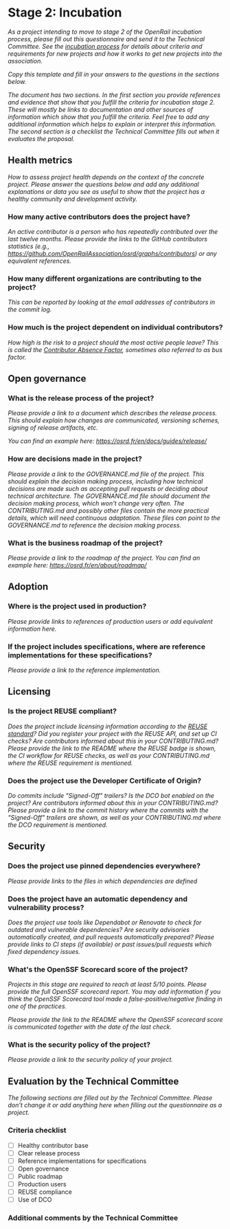 # Stage 2: Incubation

*As a project intending to move to stage 2 of the OpenRail incubation process, please fill out this questionnaire and send it to the Technical Committee. See the [incubation process](../../incubation-process.md) for details about criteria and requirements for new projects and how it works to get new projects into the association.*

*Copy this template and fill in your answers to the questions in the sections below.*

*The document has two sections. In the first section you provide references and evidence that show that you fulfill the criteria for incubation stage 2. These will mostly be links to documentation and other sources of information which show that you fulfill the criteria. Feel free to add any additional information which helps to explain or interpret this information. The second section is a checklist the Technical Committee fills out when it evaluates the proposal.*

## Health metrics

*How to assess project health depends on the context of the concrete project. Please answer the questions below and add any additional explanations or data you see as useful to show that the project has a healthy community and development activity.*

### How many active contributors does the project have?

*An active contributor is a person who has repeatedly contributed over the last twelve months. Please provide the links to the GitHub contributors statistics (e.g., https://github.com/OpenRailAssociation/osrd/graphs/contributors) or any equivalent references.*

### How many different organizations are contributing to the project?

*This can be reported by looking at the email addresses of contributors in the commit log.*

### How much is the project dependent on individual contributors?

*How high is the risk to a project should the most active people leave? This is called the [Contributor Absence Factor](https://chaoss.community/kb/metric-contributor-absence-factor/), sometimes also referred to as bus factor.*


## Open governance

### What is the release process of the project?

*Please provide a link to a document which describes the release process. This should explain how changes are communicated, versioning schemes, signing of release artifacts, etc.*

*You can find an example here: https://osrd.fr/en/docs/guides/release/*

### How are decisions made in the project?

*Please provide a link to the GOVERNANCE.md file of the project. This should explain the decision making process, including how technical decisions are made such as accepting pull requests or deciding about technical architecture. The GOVERNANCE.md file should document the decision making process, which won't change very often. The CONTRIBUTING.md and possibly other files contain the more practical details, which will need continuous adaptation. These files can point to the GOVERNANCE.md to reference the decision making process.*

### What is the business roadmap of the project?

*Please provide a link to the roadmap of the project.*
*You can find an example here: https://osrd.fr/en/about/roadmap/*


## Adoption

### Where is the project used in production?

*Please provide links to references of production users or add equivalent information here.*

### If the project includes specifications, where are reference implementations for these specifications?

*Please provide a link to the reference implementation.*


## Licensing

### Is the project REUSE compliant?

*Does the project include licensing information according to the [REUSE standard](https://reuse.software)? Did you register your project with the REUSE API, and set up CI checks? Are contributors informed about this in your CONTRIBUTING.md? Please provide the link to the README where the REUSE badge is shown, the CI workflow for REUSE checks, as well as your CONTRIBUTING.md where the REUSE requirement is mentioned.*

### Does the project use the Developer Certificate of Origin?

*Do commits include "Signed-Off" trailers? Is the DCO bot enabled on the project? Are contributors informed about this in your CONTRIBUTING.md? Please provide a link to the commit history where the commits with the "Signed-Off" trailers are shown, as well as your CONTRIBUTING.md where the DCO requirement is mentioned.*


## Security

### Does the project use pinned dependencies everywhere?

*Please provide links to the files in which dependencies are defined*


### Does the project have an automatic dependency and vulnerability process?

*Does the project use tools like Dependabot or Renovate to check for outdated and vulnerable dependencies? Are security advisories automatically created, and pull requests automatically prepared? Please provide links to CI steps (if available) or past issues/pull requests which fixed dependency issues.*

### What's the OpenSSF Scorecard score of the project?

*Projects in this stage are required to reach at least 5/10 points. Please provide the full OpenSSF scorecard report. You may add information if you think the OpenSSF Scorecard tool made a false-positive/negative finding in one of the practices.*

*Please provide the link to the README where the OpenSSF scorecard score is communicated together with the date of the last check.*

### What is the security policy of the project?

*Please provide a link to the security policy of your project.*

## Evaluation by the Technical Committee

*The following sections are filled out by the Technical Committee. Please don't change it or add anything here when filling out the questionnaire as a project.*

### Criteria checklist

* [ ] Healthy contributor base
* [ ] Clear release process
* [ ] Reference implementations for specifications
* [ ] Open governance
* [ ] Public roadmap
* [ ] Production users
* [ ] REUSE compliance
* [ ] Use of DCO

### Additional comments by the Technical Committee
